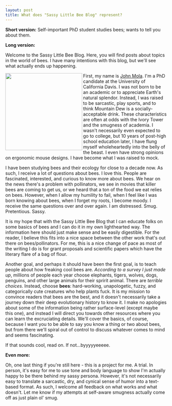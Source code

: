 ```yaml
---
layout: post
title: What does "Sassy Little Bee Blog" represent?
---
```


**Short version:** Self-important PhD student studies bees; wants to tell you about them. 

**Long version:**

Welcome to the Sassy Little Bee Blog. Here, you will find posts about topics in the world of bees. I have many intentions with this blog, but we'll see what actually ends up happening.

<img align="left" height="240" src="../img/EAlvey_MolaSketch2014.png">

First, my name is [John Mola](http://johnmola.com). I'm a PhD candidate at the University of California Davis. I was not born to be an academic or to appreciate Earth's natural splendor. Instead, I was raised to be sarcastic, play sports, and to think Mountain Dew is a socially-acceptable drink. These characteristics are often at odds with the Ivory Tower and the smugness of academia. I wasn't necessarily even expected to go to college, but 10 years of post-high school education later, I have flung myself wholeheartedly into the belly of the beast. I even have strong opinions on ergonomic mouse designs. I have become what I was raised to mock. 

I have been studying bees and their ecology for close to a decade now. As such, I receive a lot of questions about bees. I love this. People are fascinated, interested, and curious to know more about bees. We hear on the news there's a problem with pollinators, we see in movies that killer bees are coming to get us, or we heard that a ton of the food we eat relies on bees. However, when I allow my humility to fail, when I feel like I was born knowing about bees, when I forget my roots, I become moody. I receive the same questions over and over again. I am distressed. Smug. Pretentious. Sassy.  

It is my hope that with the Sassy Little Bee Blog that I can educate folks on some basics of bees and I can do it in my own lighthearted way. The information here should just make sense and be easily digestible. For the reader, I believe this fits into a nice space between the other work that's out there on bees/pollinators. For me, this is a nice change of pace as most of the writing I do is for grant proposals and scientific papers which have the literary flare of a bag of flour. 

Another goal, and perhaps it should have been the first goal, is to teach people about how freaking cool bees are. *According to a survey I just made up*, millions of people each year choose elephants, tigers, wolves, dogs, penguins, and other large animals for their spririt animal. There are *terrible choices*. Instead, choose **bees**: hard-working, unapologetic, fuzzy, and categorically cute creatures who help plants fuck. It is my mission to convince readers that bees are the best, and it doesn't necessarily take a journey down their deep evolutionary history to know it. I make no apologies about some of the information being rather surface-level (except maybe this one), and instead I will direct you towards other resources where you can learn the excruciating details. We'll cover the basics, of course, because I want you to be able to say you know a thing or two about bees, but from there we'll spiral out of control to discuss whatever comes to mind and seems fascinating. 

If that sounds cool, read on. If not...byyyyyeeeee. 

**Even more:**

Oh, one last thing if you're still here - this is a project for me. A trial. In person, it's easy for me to use tone and body language to show I'm actually happy to be there behind my sassy persona. However, it's not necessarily easy to translate a sarcastic, dry, and cynical sense of humor into a text-based format.  As such, I welcome all feedback on what works and what doesn't. Let me know if my attempts at self-aware smugness actually come off as just plain ol' smug. 




